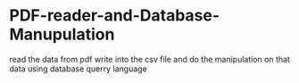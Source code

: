 # PDF-reader-and-Database-Manupulation
read the data from pdf write into the csv file and do the manipulation on that data using database querry language

